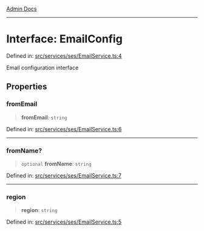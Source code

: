 [Admin Docs](/)

***

# Interface: EmailConfig

Defined in: [src/services/ses/EmailService.ts:4](https://github.com/Sourya07/talawa-api/blob/ead7a48e0174153214ee7311f8b242ee1c1a12ca/src/services/ses/EmailService.ts#L4)

Email configuration interface

## Properties

### fromEmail

> **fromEmail**: `string`

Defined in: [src/services/ses/EmailService.ts:6](https://github.com/Sourya07/talawa-api/blob/ead7a48e0174153214ee7311f8b242ee1c1a12ca/src/services/ses/EmailService.ts#L6)

***

### fromName?

> `optional` **fromName**: `string`

Defined in: [src/services/ses/EmailService.ts:7](https://github.com/Sourya07/talawa-api/blob/ead7a48e0174153214ee7311f8b242ee1c1a12ca/src/services/ses/EmailService.ts#L7)

***

### region

> **region**: `string`

Defined in: [src/services/ses/EmailService.ts:5](https://github.com/Sourya07/talawa-api/blob/ead7a48e0174153214ee7311f8b242ee1c1a12ca/src/services/ses/EmailService.ts#L5)
